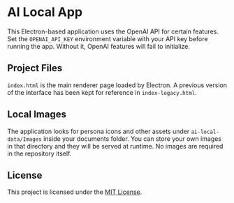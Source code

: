 # AI Local App

This Electron-based application uses the OpenAI API for certain features. Set the `OPENAI_API_KEY` environment variable with your API key before running the app. Without it, OpenAI features will fail to initialize.

## Project Files

`index.html` is the main renderer page loaded by Electron. A previous version of the interface has been kept for reference in `index-legacy.html`.

## Local Images

The application looks for persona icons and other assets under `ai-local-data/Images`
inside your documents folder. You can store your own images in that directory and
they will be served at runtime. No images are required in the repository itself.

## License

This project is licensed under the [MIT License](LICENSE).

